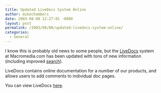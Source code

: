 ```yaml
---
title: Updated LiveDocs System Online
author: mikechambers
date: 2003-08-08 12:27:01 -0800
layout: post
permalink: /2003/08/08/updated-livedocs-system-online/
categories:
  - General
---
```



I know this is probably old news to some people, but the [LiveDocs][1] system at Macromedia.com has been updated with tons of new information (including improved [search][2]).

LiveDocs contains online documentation for a number of our products, and allows users to add comments to individual doc pages.

You can view LiveDocs [here][1].

 [1]: http://livedocs.macromedia.com/
 [2]: http://www.corfield.org/blog/past/2003_08.html#000061
